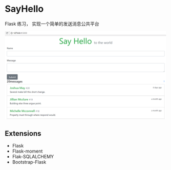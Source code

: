 # SayHello

Flask 练习， 实现一个简单的发送消息公共平台
<br>

![](https://github.com/authetic-x/Flask_Practice/blob/master/images/sayhello.PNG)

##  Extensions

* Flask
* Flask-moment
* Flak-SQLALCHEMY
* Bootstrap-Flask

